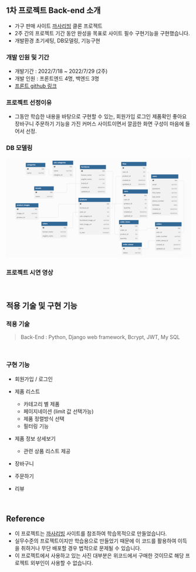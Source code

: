 ## 1차 프로젝트 Back-end 소개

- 가구 판매 사이트 [까사리빙](https://www.casa.co.kr/) 클론 프로젝트
- 2주 간의 프로젝트 기간 동안 완성을 목표로 사이트 필수 구현기능을 구현했습니다.
- 개발환경 초기세팅, DB모델링, 기능구현

### 개발 인원 및 기간

- 개발기간 : 2022/7/18 ~ 2022/7/29 (2주)
- 개발 인원 : 프론트엔드 4명, 백엔드 3명
- [프론트 github 링크](https://github.com/wecode-bootcamp-korea/35-1st-2sa-living-frontend)

### 프로젝트 선정이유

- 그동안 학습한 내용을 바탕으로 구현할 수 있는, 회원가입 로그인 제품확인 좋아요 장바구니 주문하기 기능을 가진 커머스 사이트이면서 깔끔한 화면 구성이 마음에 들어서 선정.

### DB 모델링
![](./1st_project_modeling.png)

### 프로젝트 시연 영상


<br>

## 적용 기술 및 구현 기능

### 적용 기술

> Back-End : Python, Django web framework, Bcrypt, JWT, My SQL

<br>


### 구현 기능

- 회원가입 / 로그인
- 제품 리스트 
  - 카테고리 별 제품 
  - 페이지네이션 (limit 값 선택가능) 
  - 제품 정렬방식 선택 
  - 필터링 기능
- 제품 정보 상세보기
  - 관련 상품 리스트 제공
  
- 장바구니
- 주문하기
- 리뷰 


<br>

## Reference

- 이 프로젝트는 [까사리빙](https://www.casa.co.kr/) 사이트를 참조하여 학습목적으로 만들었습니다.
- 실무수준의 프로젝트이지만 학습용으로 만들었기 때문에 이 코드를 활용하여 이득을 취하거나 무단 배포할 경우 법적으로 문제될 수 있습니다.
- 이 프로젝트에서 사용하고 있는 사진 대부분은 위코드에서 구매한 것이므로 해당 프로젝트 외부인이 사용할 수 없습니다.
